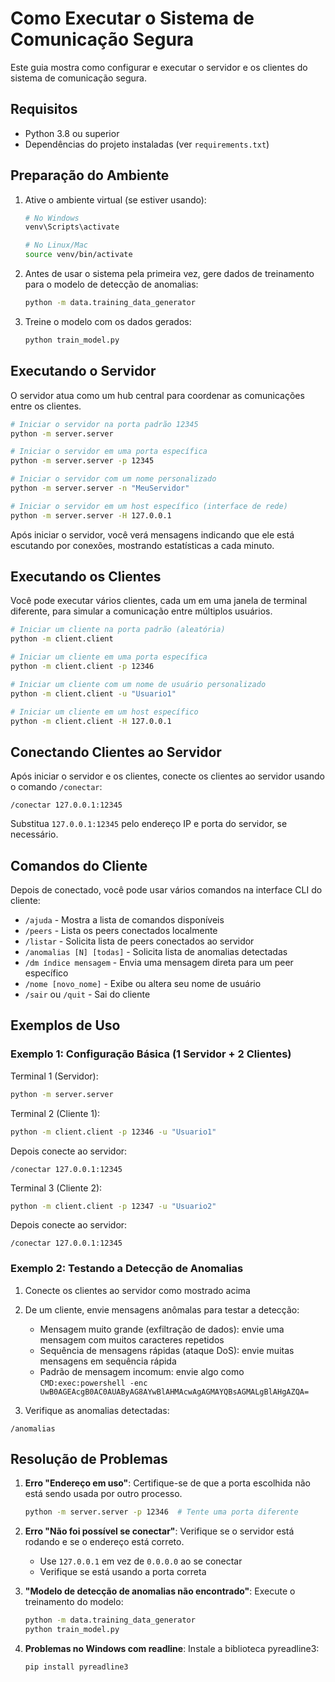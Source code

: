 # Como Executar o Sistema de Comunicação Segura

Este guia mostra como configurar e executar o servidor e os clientes do sistema de comunicação segura.

## Requisitos

- Python 3.8 ou superior
- Dependências do projeto instaladas (ver `requirements.txt`)

## Preparação do Ambiente

1. Ative o ambiente virtual (se estiver usando):

    ```bash
    # No Windows
    venv\Scripts\activate

    # No Linux/Mac
    source venv/bin/activate
    ```

2. Antes de usar o sistema pela primeira vez, gere dados de treinamento para o modelo de detecção de anomalias:

    ```bash
    python -m data.training_data_generator
    ```

3. Treine o modelo com os dados gerados:

    ```bash
    python train_model.py
    ```

## Executando o Servidor

O servidor atua como um hub central para coordenar as comunicações entre os clientes.

```bash
# Iniciar o servidor na porta padrão 12345
python -m server.server

# Iniciar o servidor em uma porta específica
python -m server.server -p 12345

# Iniciar o servidor com um nome personalizado
python -m server.server -n "MeuServidor"

# Iniciar o servidor em um host específico (interface de rede)
python -m server.server -H 127.0.0.1
```

Após iniciar o servidor, você verá mensagens indicando que ele está escutando por conexões, mostrando estatísticas a cada minuto.

## Executando os Clientes

Você pode executar vários clientes, cada um em uma janela de terminal diferente, para simular a comunicação entre múltiplos usuários.

```bash
# Iniciar um cliente na porta padrão (aleatória)
python -m client.client

# Iniciar um cliente em uma porta específica
python -m client.client -p 12346

# Iniciar um cliente com um nome de usuário personalizado
python -m client.client -u "Usuario1"

# Iniciar um cliente em um host específico
python -m client.client -H 127.0.0.1
```

## Conectando Clientes ao Servidor

Após iniciar o servidor e os clientes, conecte os clientes ao servidor usando o comando `/conectar`:

```
/conectar 127.0.0.1:12345
```

Substitua `127.0.0.1:12345` pelo endereço IP e porta do servidor, se necessário.

## Comandos do Cliente

Depois de conectado, você pode usar vários comandos na interface CLI do cliente:

- `/ajuda` - Mostra a lista de comandos disponíveis
- `/peers` - Lista os peers conectados localmente
- `/listar` - Solicita lista de peers conectados ao servidor
- `/anomalias [N] [todas]` - Solicita lista de anomalias detectadas
- `/dm índice mensagem` - Envia uma mensagem direta para um peer específico
- `/nome [novo_nome]` - Exibe ou altera seu nome de usuário
- `/sair` ou `/quit` - Sai do cliente

## Exemplos de Uso

### Exemplo 1: Configuração Básica (1 Servidor + 2 Clientes)

Terminal 1 (Servidor):
```bash
python -m server.server
```

Terminal 2 (Cliente 1):
```bash
python -m client.client -p 12346 -u "Usuario1"
```
Depois conecte ao servidor:
```
/conectar 127.0.0.1:12345
```

Terminal 3 (Cliente 2):
```bash
python -m client.client -p 12347 -u "Usuario2"
```
Depois conecte ao servidor:
```
/conectar 127.0.0.1:12345
```

### Exemplo 2: Testando a Detecção de Anomalias

1. Conecte os clientes ao servidor como mostrado acima
2. De um cliente, envie mensagens anômalas para testar a detecção:
   - Mensagem muito grande (exfiltração de dados): envie uma mensagem com muitos caracteres repetidos
   - Sequência de mensagens rápidas (ataque DoS): envie muitas mensagens em sequência rápida
   - Padrão de mensagem incomum: envie algo como `CMD:exec:powershell -enc UwB0AGEAcgB0AC0AUAByAG8AYwBlAHMAcwAgAGMAYQBsAGMALgBlAHgAZQA=`

3. Verifique as anomalias detectadas:
```
/anomalias
```

## Resolução de Problemas

1. **Erro "Endereço em uso"**: Certifique-se de que a porta escolhida não está sendo usada por outro processo.
   ```bash
   python -m server.server -p 12346  # Tente uma porta diferente
   ```

2. **Erro "Não foi possível se conectar"**: Verifique se o servidor está rodando e se o endereço está correto.
   - Use `127.0.0.1` em vez de `0.0.0.0` ao se conectar
   - Verifique se está usando a porta correta

3. **"Modelo de detecção de anomalias não encontrado"**: Execute o treinamento do modelo:
   ```bash
   python -m data.training_data_generator
   python train_model.py
   ```

4. **Problemas no Windows com readline**: Instale a biblioteca pyreadline3:
   ```bash
   pip install pyreadline3
   ``` 
